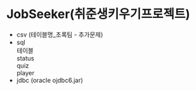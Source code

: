 # JobSeeker(취준생키우기프로젝트)


+ csv (테이블명_초록팀 - 추가문제) 
+ sql
<br>테이블
<br>status
<br>quiz
<br>player
+ jdbc (oracle ojdbc6.jar) 

